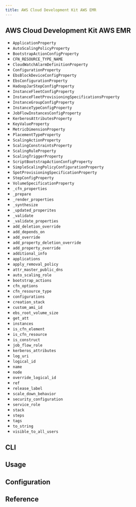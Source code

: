 ```yaml
---
title: AWS Cloud Development Kit AWS EMR
---
```


## AWS Cloud Development Kit AWS EMR


* `ApplicationProperty`
* `AutoScalingPolicyProperty`
* `BootstrapActionConfigProperty`
* `CFN_RESOURCE_TYPE_NAME`
* `CloudWatchAlarmDefinitionProperty`
* `ConfigurationProperty`
* `EbsBlockDeviceConfigProperty`
* `EbsConfigurationProperty`
* `HadoopJarStepConfigProperty`
* `InstanceFleetConfigProperty`
* `InstanceFleetProvisioningSpecificationsProperty`
* `InstanceGroupConfigProperty`
* `InstanceTypeConfigProperty`
* `JobFlowInstancesConfigProperty`
* `KerberosAttributesProperty`
* `KeyValueProperty`
* `MetricDimensionProperty`
* `PlacementTypeProperty`
* `ScalingActionProperty`
* `ScalingConstraintsProperty`
* `ScalingRuleProperty`
* `ScalingTriggerProperty`
* `ScriptBootstrapActionConfigProperty`
* `SimpleScalingPolicyConfigurationProperty`
* `SpotProvisioningSpecificationProperty`
* `StepConfigProperty`
* `VolumeSpecificationProperty`
* `_cfn_properties`
* `_prepare`
* `_render_properties`
* `_synthesize`
* `_updated_properites`
* `_validate`
* `_validate_properties`
* `add_deletion_override`
* `add_depends_on`
* `add_override`
* `add_property_deletion_override`
* `add_property_override`
* `additional_info`
* `applications`
* `apply_removal_policy`
* `attr_master_public_dns`
* `auto_scaling_role`
* `bootstrap_actions`
* `cfn_options`
* `cfn_resource_type`
* `configurations`
* `creation_stack`
* `custom_ami_id`
* `ebs_root_volume_size`
* `get_att`
* `instances`
* `is_cfn_element`
* `is_cfn_resource`
* `is_construct`
* `job_flow_role`
* `kerberos_attributes`
* `log_uri`
* `logical_id`
* `name`
* `node`
* `override_logical_id`
* `ref`
* `release_label`
* `scale_down_behavior`
* `security_configuration`
* `service_role`
* `stack`
* `steps`
* `tags`
* `to_string`
* `visible_to_all_users`


## CLI

## Usage

## Configuration

## Reference
